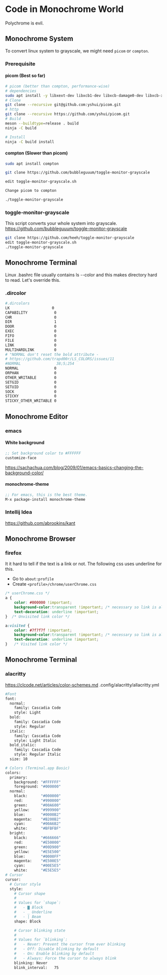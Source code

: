 # Code in Monochrome World

Polychrome is evil.

## Monochrome System
To convert linux system to grayscale, we might need `picom` or `compton`.
### Prerequisite
#### picom (Best so far)
```bash
# picom (better than compton, performance-wise)
# dependencies
sudo apt install -y libxext-dev libxcb1-dev libxcb-damage0-dev libxcb-xfixes0-dev libxcb-shape0-dev libxcb-render-util0-dev libxcb-render0-dev libxcb-randr0-dev libxcb-composite0-dev libxcb-image0-dev libxcb-present-dev libxcb-xinerama0-dev libxcb-glx0-dev libpixman-1-dev libdbus-1-dev libconfig-dev libgl1-mesa-dev libpcre2-dev libpcre3-dev libevdev-dev uthash-dev libev-dev libx11-xcb-dev meson
# Clone
git clone --recursive git@github.com:yshui/picom.git
# http
git clone --recursive https://github.com/yshui/picom.git
# Build
meson --buildtype=release . build
ninja -C build

# Install
ninja -C build install
```
#### compton (Slower than picom)
```bash
sudo apt install compton

git clone https://github.com/bubbleguuum/toggle-monitor-grayscale

edit toggle-monitor-grayscale.sh

Change picom to compton

./toggle-monitor-grayscale
```
### toggle-monitor-grayscale
This script converts your whole system into grayscale.
https://github.com/bubbleguuum/toggle-monitor-grayscale
```bash
git clone https://github.com/heeh/toggle-monitor-grayscale
edit toggle-monitor-grayscale.sh
./toggle-monitor-grayscale
```
## Monochrome Terminal
Linux .bashrc file usually contains ls --color and this makes directory hard to read. Let's override this.
### .dircolor
```bash
#.dircolors
LK                   0
CAPABILITY            0
CHR                   0
DIR                   1
DOOR                  0
EXEC                  0
FIFO                  0
FILE                  0
LINK                  0
MULTIHARDLINK         0
# "NORMAL don't reset the bold attribute -
# https://github.com/trapd00r/LS_COLORS/issues/11
#NORMAL                38;5;254
NORMAL                0
ORPHAN                0
OTHER_WRITABLE        0
SETGID                0
SETUID                0
SOCK                  0
STICKY                0
STICKY_OTHER_WRITABLE 0
```

## Monochrome Editor
### emacs 
#### White background
```lisp
;; Set background color to #FFFFFF
customize-face
```
https://sachachua.com/blog/2009/01/emacs-basics-changing-the-background-color/
#### monochrome-theme
```lisp
;; For emacs, this is the best theme.
M-x package-install monochrome-theme
```

### Intellij Idea
https://github.com/abrookins/kant

## Monochrome Browser
### firefox 
It it hard to tell if the text is a link or not. The following css uses underline for this.
- Go to `about:profile`
- Create `<profile>/chrome/userChrome.css`
```css
/* userChrome.css */
a {
    color: #000000 !important;
    background-color:transparent !important; /* necessary so link is always readable */
    text-decoration: underline !important; 
}  /* Unvisited link color */

a:visited {
    color: #7f7f7f !important;
    background-color:transparent !important; /* necessary so link is always readable */
    text-decoration: underline !important; 
}   /* Visited link color */
```
## Monochrome Terminal
### alacritty
https://clcode.net/articles/color-schemes.md
.config/alacritty/allacritty.yml
```bash
#Font
font:
  normal:
    family: Cascadia Code
    style: Light
  bold:
    family: Cascadia Code
    style: Regular
  italic:
    family: Cascadia Code
    style: Light Italic
  bold_italic:
    family: Cascadia Code
    style: Regular Italic
  size: 10

# Colors (Terminal.app Basic)
colors:
  primary:
    background: "#FFFFFF"
    foreground: "#000000"
  normal:
    black:      "#000000"
    red:        "#990000"
    green:      "#00A600"
    yellow:     "#999900"
    blue:       "#0000B2"
    magenta:    "#B200B2"
    cyan:       "#00A6B2"
    white:      "#BFBFBF"
  bright:
    black:      "#666666"
    red:        "#E50000"
    green:      "#00D900"
    yellow:     "#E5E500"
    blue:       "#0000FF"
    magenta:    "#E500E5"
    cyan:       "#00E5E5"
    white:      "#E5E5E5"
# Cursor 
cursor:
  # Cursor style
  style:
    # Cursor shape
    #
    # Values for `shape`:
    #   - ▇ Block
    #   - _ Underline
    #   - | Beam
    shape: Block

    # Cursor blinking state
    #
    # Values for `blinking`:
    #   - Never: Prevent the cursor from ever blinking
    #   - Off: Disable blinking by default
    #   - On: Enable blinking by default
    #   - Always: Force the cursor to always blink
    blinking: Never
    blink_interval:   75
```
